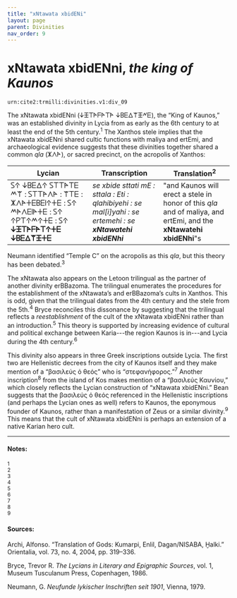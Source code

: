 ```yaml
---
title: "xNtawata xbidENi"
layout: page
parent: Divinities
nav_order: 9
---
```



# xNtawata xbidENni, *the king of Kaunos*

`urn:cite2:trmilli:divinities.v1:div_09`

The xNtawata xbidENni (𐊜𐊑𐊗𐊀𐊇𐊀𐊗𐊀 𐊜𐊂𐊆𐊅𐊚𐊑𐊏𐊆), the “King of Kaunos,” was an established divinity in Lycia from as early as the 6th century to at least the end of the 5th century.<sup>1</sup> The Xanthos stele implies that the xNtawata xbidENni shared cultic functions with maliya and ertEmi, and archaeological evidence suggests that these divinities together shared a common *qla* (𐊌𐊍𐊀), or sacred precinct, on the acropolis of Xanthos: 

|Lycian | Transcription | Translation<sup>2</sup>|
|----------|----------|----------|
|𐊖𐊁 𐊜𐊂𐊆𐊅𐊁 𐊖𐊗𐊗𐊀𐊗𐊆 𐊎𐊚 : 𐊖𐊗𐊗𐊀𐊍𐊀 : 𐊚𐊗𐊆 : 𐊌𐊍𐊀𐊛𐊆𐊂𐊆𐊊𐊁𐊛𐊆 : 𐊖𐊁 𐊎𐊀𐊍𐊆𐊊𐊀𐊛𐊆 : 𐊖𐊁 𐊁𐊕𐊗𐊁𐊎𐊁𐊛𐊆 : 𐊖𐊁 __𐊜𐊑𐊗𐊀𐊇𐊀𐊗𐊁𐊛𐊆 𐊜𐊂𐊆𐊅𐊚𐊑𐊛𐊆__|*se xbide sttati mE : sttala : Eti : qlahibiyehi : se mal[i]yahi : se ertemehi : se __xNtawatehi xbidENhi__* |"and Kaunos will erect a stele in honor of this *qla* and of maliya, and ertEmi, and the __xNtawatehi xbidENhi__"s|

Neumann identified “Temple C” on the acropolis as this *qla*, but this theory has been debated.<sup>3</sup>

The xNtawata also appears on the Letoon trilingual as the partner of another divinity erBBazoma. The trilingual enumerates the procedures for the establishment of the xNtawata’s and erBBazoma’s cults in Xanthos. This is odd, given that the trilingual dates from the 4th century and the stele from the 5th.<sup>4</sup> Bryce reconciles this dissonance by suggesting that the trilingual reflects a *reestablishment* of the cult of the xNtawata xbidENni rather than an introduction.<sup>5</sup> This theory is supported by increasing evidence of cultural and political exchange between Karia---the region Kaunos is in---and Lycia during the 4th century.<sup>6</sup> 

This divinity also appears in three Greek inscriptions outside Lycia. The first two are Hellenistic decrees from the city of Kaunos itself and they make mention of a “βασιλεύς ὁ θεός” who is “στεφανήφορος.”<sup>7</sup> Another inscription<sup>8</sup> from the island of Kos makes mention of a “βασιλεύς Καυνίου,” which closely reflects the Lycian construction of “xNtawata xbidENni.” Bean suggests that the βασιλεύς ὁ θεός referenced in the Hellenistic inscriptions (and perhaps the Lycian ones as well) refers to Kaunos, the eponymous founder of Kaunos, rather than a manifestation of Zeus or a similar divinity.<sup>9</sup> This means that the cult of xNtawata xbidENni is perhaps an extension of a native Karian hero cult. 

--------------------

#### Notes:

<sup>1</sup> <br/>
<sup>2</sup> <br/>
<sup>3</sup> <br/>
<sup>4</sup> <br/>
<sup>5</sup> <br/>
<sup>6</sup> <br/>
<sup>7</sup> <br/>
<sup>8</sup> <br/>
<sup>9</sup> <br/>

#### Sources: 
Archi, Alfonso. “Translation of Gods: Kumarpi, Enlil, Dagan/NISABA, Ḫalki.” Orientalia, vol. 73, no. 4, 2004, pp. 319–336.

Bryce, Trevor R. *The Lycians in Literary and Epigraphic Sources*, vol. 1, Museum Tusculanum Press, Copenhagen, 1986.

Neumann, G. *Neufunde lykischer Inschriften seit 1901*, Vienna, 1979. 
